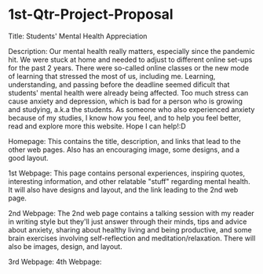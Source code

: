 # 1st-Qtr-Project-Proposal

Title: Students' Mental Health Appreciation

Description: Our mental health really matters, especially since the pandemic hit. We were stuck at home and needed to adjust to different online set-ups for the past 2 years. There were so-called online classes or the new mode of learning that stressed the most of us, including me. Learning, understanding, and passing before the deadline seemed dificult that students' mental health were already being affected. Too much stress can cause anxiety and depression, which is bad for a person who is growing and studying, a.k.a the students. As someone who also experienced anxiety because of my studies, I know how you feel, and to help you feel better, read and explore more this website. Hope I can help!:D 

Homepage: This contains the title, description, and links that lead to the other web pages. Also has an encouraging image, some designs, and a good layout.

1st Webpage: This page contains personal experiences, inspiring quotes, interesting information, and other relatable "stuff" regarding mental health. It will also have designs and layout, and the link leading to the 2nd web page. 

2nd Webpage: The 2nd web page contains a talking session with my reader in writing style but they'll just answer through their minds, tips and advice about anxiety, sharing about healthy living and being productive, and some brain exercises involving self-reflection and meditation/relaxation. There will also be images, design, and layout. 

3rd Webpage:
4th Webpage: 
